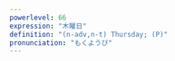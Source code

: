 ```yaml
---
powerlevel: 66
expression: "木曜日"
definition: "(n-adv,n-t) Thursday; (P)"
pronunciation: "もくようび"
---
```

